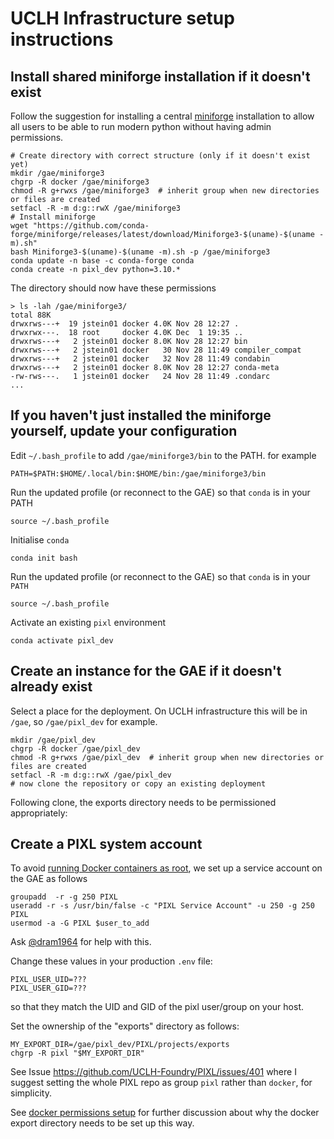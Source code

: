 # UCLH Infrastructure setup instructions

## Install shared miniforge installation if it doesn't exist

Follow the suggestion for installing a central [miniforge](https://github.com/conda-forge/miniforge)
installation to allow all users to be able to run modern python without having admin permissions.

```shell
# Create directory with correct structure (only if it doesn't exist yet)
mkdir /gae/miniforge3
chgrp -R docker /gae/miniforge3
chmod -R g+rwxs /gae/miniforge3  # inherit group when new directories or files are created
setfacl -R -m d:g::rwX /gae/miniforge3
# Install miniforge
wget "https://github.com/conda-forge/miniforge/releases/latest/download/Miniforge3-$(uname)-$(uname -m).sh"
bash Miniforge3-$(uname)-$(uname -m).sh -p /gae/miniforge3
conda update -n base -c conda-forge conda
conda create -n pixl_dev python=3.10.*
```

The directory should now have these permissions

```shell
> ls -lah /gae/miniforge3/
total 88K
drwxrws---+  19 jstein01 docker 4.0K Nov 28 12:27 .
drwxrwx---.  18 root     docker 4.0K Dec  1 19:35 ..
drwxrws---+   2 jstein01 docker 8.0K Nov 28 12:27 bin
drwxrws---+   2 jstein01 docker   30 Nov 28 11:49 compiler_compat
drwxrws---+   2 jstein01 docker   32 Nov 28 11:49 condabin
drwxrws---+   2 jstein01 docker 8.0K Nov 28 12:27 conda-meta
-rw-rws---.   1 jstein01 docker   24 Nov 28 11:49 .condarc
...
```


## If you haven't just installed the miniforge yourself, update your configuration

Edit `~/.bash_profile` to add `/gae/miniforge3/bin` to the PATH. for example

```shell
PATH=$PATH:$HOME/.local/bin:$HOME/bin:/gae/miniforge3/bin
```

Run the updated profile (or reconnect to the GAE) so that `conda` is in your PATH

```shell
source ~/.bash_profile
```

Initialise `conda`

```shell
conda init bash
```

Run the updated profile (or reconnect to the GAE) so that `conda` is in your `PATH`

```shell
source ~/.bash_profile
```

Activate an existing `pixl` environment

```shell
conda activate pixl_dev
```

## Create an instance for the GAE if it doesn't already exist

Select a place for the deployment. On UCLH infrastructure this will be in `/gae`, so `/gae/pixl_dev` for example.

```shell
mkdir /gae/pixl_dev
chgrp -R docker /gae/pixl_dev
chmod -R g+rwxs /gae/pixl_dev  # inherit group when new directories or files are created
setfacl -R -m d:g::rwX /gae/pixl_dev
# now clone the repository or copy an existing deployment
```

Following clone, the exports directory needs to be permissioned appropriately:

## Create a PIXL system account

To avoid [running Docker containers as root](https://github.com/UCLH-Foundry/PIXL/issues/234), we set up a service account on the GAE as follows 

```shell
groupadd  -r -g 250 PIXL
useradd -r -s /usr/bin/false -c "PIXL Service Account" -u 250 -g 250 PIXL
usermod -a -G PIXL $user_to_add
```

Ask [@dram1964](https://github.com/dram1964) for help with this.

Change these values in your production `.env` file:

```
PIXL_USER_UID=???
PIXL_USER_GID=???
```
so that they match the UID and GID of the pixl user/group on
your host.

Set the ownership of the "exports" directory as follows:

```
MY_EXPORT_DIR=/gae/pixl_dev/PIXL/projects/exports
chgrp -R pixl "$MY_EXPORT_DIR"
```

See Issue https://github.com/UCLH-Foundry/PIXL/issues/401 where I suggest setting
the whole PIXL repo as group `pixl` rather than `docker`, for simplicity.

See [docker permissions setup](./docker_perms.md) for further discussion about
why the docker export directory needs to be set up this way.
